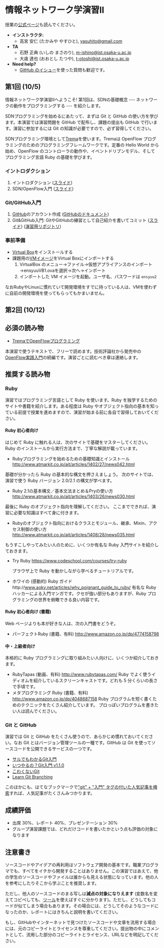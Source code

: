 # 情報ネットワーク学演習II

授業の[公式ページ](http://www.ane.cmc.osaka-u.ac.jp/~hasegawa/mdwiki/mdwiki.html#!lectures/ein2-2016.md)も読んでください。

* **インストラクタ:**
  * 高宮 安仁 (たかみや やすひと), [yasuhito@gmail.com](mailto:yasuhito@gmail.com)
* **TA**
  * 石野 正典 (いしの まさのり), [m-ishino@ist.osaka-u.ac.jp](mailto:m-ishino@ist.osaka-u.ac.jp)
  * 大歳 達也 (おおとし たつや), [t-otoshi@ist.osaka-u.ac.jp](mailto:t-otoshi@ist.osaka-u.ac.jp)
* **Need help?**
  * [GitHub のイシュー](https://github.com/advanced-js/syllabus/issues)を使った質問も歓迎です。


## 第1回 (10/5)

情報ネットワーク学演習IIへようこそ! 第1回は、SDNの基礎概念 --- ネットワークの動作をプログラミングする --- を紹介します。

SDNプログラミングを始めるにあたって、まずは Git と GitHub の使い方を学びます。本演習では演習問題を GitHub で配布し、課題の提出も GitHub で行います。演習に参加するには Git の知識が必要ですので、必ず習得してください。

SDNプログラミング環境として[Trema](https://github.com/handai-trema/self_intro)を使います。Tremaは OpenFlow プログラミングのためのプログラミングフレームワークです。定番の Hello World から始め、OpenFlow のコントローラの動作や、イベントドリブンモデル、そしてプログラミング言語 Ruby の基礎を学びます。

### イントロダクション

1. イントロダクション ([スライド](http://handai-trema.github.io/deck/week1/sdn_course_intro.pdf))
2. SDN/OpenFlow入門 ([スライド](http://handai-trema.github.io/deck/sdn_intro.pdf))

### Git/GitHub入門

1. [GitHub](https://github.com/)のアカウント作成 ([GitHubのドキュメント](https://help.github.com/articles/signing-up-for-a-new-github-account/))
2. Git&GitHub入門: GitやGitHubの練習として自己紹介を書いてコミット ([スライド](http://handai-trema.github.io/deck/git.html#1)) ([演習用リポジトリ](https://github.com/handai-trema/self_intro))

### 事前準備

* [Virtual Box](https://www.virtualbox.org/)をインストールする
* 課題用の[VMイメージ](http://www.ane.cmc.osaka-u.ac.jp/~hasegawa/2016-ein2/ensyuuVB1.ova)をVirtual Boxにインポートする
  1. VirtualBox のメニュー→ファイル→仮想アプライアンスのインポート→ensyuuVB1.ovaを選択→次へ→インポート
  2. インポートした VM イメージを起動。ユーザ名、パスワードは `ensyuu2`

なおRubyやLinuxに慣れていて開発環境をすでに持っている人は、VMを使わずに自前の開発環境を使ってもらってもかまいません。

## 第2回 (10/12)


## 必須の読み物

* [TremaでOpenFlowプログラミング](http://yasuhito.github.io/trema-book/)

本演習で使うテキストで、フリーで読めます。技術評論社から発売中の[OpenFlow実践入門](http://www.amazon.co.jp/dp/4774154652/)の続編です。演習ごとに読むべき章は連絡します。


## 推奨する読み物

### Ruby

演習ではプログラミング言語として Ruby を使います。Ruby を独学するためのサイトや書籍を紹介します。ある程度は Ruby やオブジェクト指向の基本を知っている前提で授業を進めますので、演習が始まる前に各自で習得しておいてください。

#### Ruby 初心者向け
はじめて Ruby に触れる人は、次のサイトで基礎をマスターしてください。
Ruby のインストールから実行方法まで、丁寧な解説が載っています。

* Rubyプログラミングを始めるための基礎知識とインストール http://www.atmarkit.co.jp/ait/articles/1402/27/news042.html

基礎が分かったら Ruby の基本的な構文を押さえましょう。
次のサイトでは、演習で使う Ruby バージョン 2.0/2.1 の構文が学べます。

* Ruby 2.1の基本構文／基本文法まとめ＆Pryの使い方
  http://www.atmarkit.co.jp/ait/articles/1403/26/news030.html

最後に Ruby のオブジェクト指向を理解してください。
ここまでできれば、演習に必要な知識はすべて身に付きます。

* Rubyのオブジェクト指向におけるクラスとモジュール、継承、Mixin、アクセス制御の使い方
http://www.atmarkit.co.jp/ait/articles/1408/28/news035.html

もうすこしやってみたい人のために、いくつか有名な Ruby 入門サイトを紹介しておきます。

* Try Ruby
  https://www.codeschool.com/courses/try-ruby

  ブラウザ上で Ruby を動かしながら学べるチュートリアルです。

* ホワイの (感動的) Ruby ガイドhttp://www.aoky.net/articles/why_poignant_guide_to_ruby/
  有名な Ruby ハッカーによる入門マンガです。クセが強い部分もありますが、Ruby プログラミングの世界を俯瞰できる良い内容です。

#### Ruby 初心者向け (書籍)

Web ページよりも本が好きな人は、次の入門書をどうぞ。

* パーフェクトRuby (書籍、有料)
  http://www.amazon.co.jp/dp/4774158798

#### 中・上級者向け

本格的に Ruby プログラミングに取り組みたい人向けに、いくつか紹介しておきます。

* RubyTapas (動画、有料)
  http://www.rubytapas.com/
  Ruby でよく使うイディオムを紹介しているスクリーンキャストです。どれも 5 分くらいの長さで手頃です。
* メタプログラミング Ruby (書籍、有料)
  http://www.amazon.co.jp/dp/4048687158
  Ruby プログラムを短く書くためのテクニックをたくさん紹介しています。
  プロっぽいプログラムを書きたい人は読んでください。

### Git と GitHub

演習では Git と GitHub をたくさん使うので、あらかじめ慣れておいてください。なお Git とはバージョン管理ツールの一種です。GitHub は Git を使ってソースコードを公開できるサービスの一つです。

* [サルでもわかるGit入門](http://www.backlog.jp/git-guide/)
* [いつやるの？Git入門 v1.1.0](http://www.slideshare.net/matsukaz/git-28304397)
* [こわくないGit](http://www.slideshare.net/kotas/git-15276118)
* [Learn Git Branching](http://k.swd.cc/learnGitBranching-ja/)

このほかにも、はてなブックマークで["git" + "入門" タグの付いた人気記事を検索](http://b.hatena.ne.jp/search/tag?safe=on&sort=popular&q=git+%E5%85%A5%E9%96%80)すれば、人気記事がたくさんみつかります。


## 成績評価

* 出席 30%、レポート 40%、プレゼンテーション 30%
* グループ演習課題では、どれだけコードを書いたかという点も評価の対象になります


## 注意書き

ソースコードやアイデアの再利用はソフトウェア開発の基本です。職業プログラマでも、すべてをイチから開発することはありません。この演習ではあえて、他の学生のソースコードやファイルは誰からも見える状態になっています。他の人を参考にしたりそこから学ぶことを推奨します。

ただし、他人のソースコードのまる写しは**減点の対象になりえます** (変数名を変えてコピペしても、[ツール](https://github.com/seattlerb/flay)を使えばすぐに分かります)。ただし、どうしてもコードが似てしまう場合もあります。その場合には、どうしてそのようなコードになったのか、レポートにはきちんと説明を書いてください。

もし、GitHubやインターネットで見つけたソースコードや文章を流用する場合には、元のコピーライトとライセンスを尊重してください。提出物の中にコメントとして、流用した部分のコピーライトとライセンス、URLなどを明記してください。
